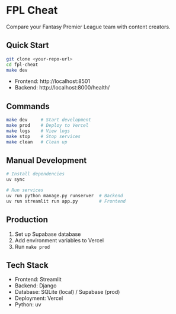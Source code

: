 # FPL Cheat

Compare your Fantasy Premier League team with content creators.

## Quick Start

```bash
git clone <your-repo-url>
cd fpl-cheat
make dev
```

- Frontend: http://localhost:8501
- Backend: http://localhost:8000/health/

## Commands

```bash
make dev     # Start development
make prod    # Deploy to Vercel
make logs    # View logs
make stop    # Stop services
make clean   # Clean up
```

## Manual Development

```bash
# Install dependencies
uv sync

# Run services
uv run python manage.py runserver  # Backend
uv run streamlit run app.py        # Frontend
```

## Production

1. Set up Supabase database
2. Add environment variables to Vercel
3. Run `make prod`

## Tech Stack

- Frontend: Streamlit
- Backend: Django
- Database: SQLite (local) / Supabase (prod)
- Deployment: Vercel
- Python: uv